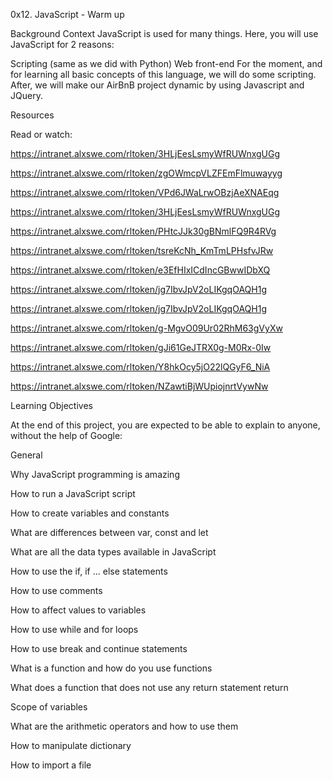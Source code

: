 0x12. JavaScript - Warm up

Background Context
JavaScript is used for many things. Here, you will use JavaScript for 2 reasons:

Scripting (same as we did with Python)
Web front-end
For the moment, and for learning all basic concepts of this language, we will do some scripting. After, we will make our AirBnB project dynamic by using Javascript and JQuery.

Resources

Read or watch:

https://intranet.alxswe.com/rltoken/3HLjEesLsmyWfRUWnxgUGg

https://intranet.alxswe.com/rltoken/zgOWmcpVLZFEmFlmuwayyg

https://intranet.alxswe.com/rltoken/VPd6JWaLrwOBzjAeXNAEqg

https://intranet.alxswe.com/rltoken/3HLjEesLsmyWfRUWnxgUGg

https://intranet.alxswe.com/rltoken/PHtcJJk30gBNmlFQ9R4RVg

https://intranet.alxswe.com/rltoken/tsreKcNh_KmTmLPHsfvJRw

https://intranet.alxswe.com/rltoken/e3EfHIxICdIncGBwwIDbXQ

https://intranet.alxswe.com/rltoken/jg7IbvJpV2oLIKgqOAQH1g

https://intranet.alxswe.com/rltoken/jg7IbvJpV2oLIKgqOAQH1g

https://intranet.alxswe.com/rltoken/g-MgvO09Ur02RhM63gVyXw

https://intranet.alxswe.com/rltoken/gJi61GeJTRX0g-M0Rx-0Iw

https://intranet.alxswe.com/rltoken/Y8hkOcy5jO22lQGyF6_NiA

https://intranet.alxswe.com/rltoken/NZawtiBjWUpiojnrtVywNw

Learning Objectives

At the end of this project, you are expected to be able to explain to anyone, without the help of Google:

General

Why JavaScript programming is amazing

How to run a JavaScript script

How to create variables and constants

What are differences between var, const and let

What are all the data types available in JavaScript

How to use the if, if ... else statements

How to use comments

How to affect values to variables

How to use while and for loops

How to use break and continue statements

What is a function and how do you use functions

What does a function that does not use any return statement return

Scope of variables

What are the arithmetic operators and how to use them

How to manipulate dictionary

How to import a file
